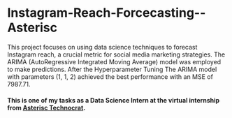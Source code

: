 # Instagram-Reach-Forcecasting--Asterisc

This project focuses on using data science techniques to forecast Instagram reach, a crucial metric for social media marketing strategies. The ARIMA (AutoRegressive Integrated Moving Average) model was employed to make predictions. After the Hyperparameter Tuning The ARIMA model with parameters (1, 1, 2) achieved the best performance with an MSE of 7987.71.

#### This is one of my tasks as a Data Science Intern at the virtual internship from [**Asterisc Technocrat**](https://www.linkedin.com/company/asterisc-technocrat/).
